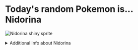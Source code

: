 # Today's random Pokemon is... Nidorina

![Nidorina shiny sprite](https://raw.githubusercontent.com/PokeAPI/sprites/master/sprites/pokemon/shiny/30.png)

<details>
<summary>Additional info about Nidorina</summary>

| srpite type | image |
|------|------|
| back_default | ![Nidorina back_default sprite](https://raw.githubusercontent.com/PokeAPI/sprites/master/sprites/pokemon/back/30.png) |
| back_shiny | ![Nidorina back_shiny sprite](https://raw.githubusercontent.com/PokeAPI/sprites/master/sprites/pokemon/back/shiny/30.png) |
| front_default | ![Nidorina front_default sprite](https://raw.githubusercontent.com/PokeAPI/sprites/master/sprites/pokemon/30.png) | </details>